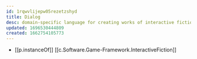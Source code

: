 ```yaml
---
id: 1rqwvlijepw05rezetzshyd
title: Dialog
desc: domain-specific language for creating works of interactive fiction
updated: 1696530444809
created: 1662754105773
---
```


- [[p.instanceOf]] [[c.Software.Game-Framework.InteractiveFiction]]

